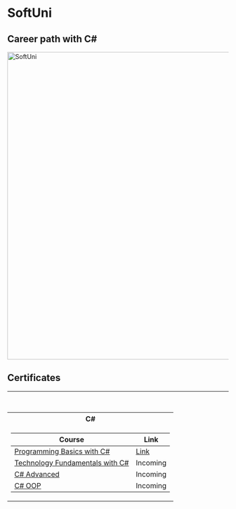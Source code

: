 # SoftUni
## Career path with C#

<img align="center" alt="SoftUni" width="700" src = "https://github.com/stoyantsiparov/SoftUni/assets/133793181/848ee8c4-034f-4cec-b34c-f8956b9ff989">


<h2> Certificates </h2>

---

<table align="left">
  
<br/>

<tr>
  <th> C# </th>
</tr>

<tr>
<td>

| **Course**                                                 | **Link**                                                                 |
|------------------------------------------------------------|--------------------------------------------------------------------------|
| <a href="https://softuni.bg/courses/programming-basics" > Programming Basics with C# </a>                                                                                                                                        |<a href="https://softuni.bg/certificates/details/170390/aae80e3d">Link</a>|                          
| <a href="https://softuni.bg/courses/programming-fundamentals-csharp-java-js-python"> Technology Fundamentals with C# </a>                                                                                                        | <!-- <a href=""> Link</a> --> Incoming|
| <a href="https://softuni.bg/courses/csharp-advanced"> C# Advanced </a>                                                                                                                                                          | <!-- <a href=""> Link</a> --> Incoming|
| <a href="https://softuni.bg/courses/c-sharp-oop"> C# OOP </a>                                                                                                                                                                    | <!-- <a href=""> Link</a> --> Incoming|
</td>

